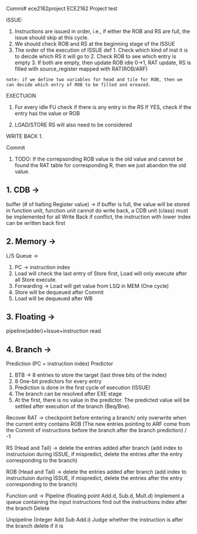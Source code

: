 Commi# ece2162project
ECE2162 Project
test

ISSUE:
  1. Instructions are issued in order, i.e., if either the ROB and RS are full, the issue should skip at this cycle. 
  2. We should check ROB and RS at the beginning stage of the ISSUE
  3. The order of the execution of ISSUE def
    1. Check which kind of inst it is to deicde which RS it will go to
    2. Check ROB to see which entry is empty
    3. If both are empty, then update ROB idle 0->1, RAT update, RS is filled with source_register mapped with RAT(ROB/ARF)   
    
    note: if we define two variables for head and tile for ROB, then we can decide which entry of ROB to be filled and ereased. 


EXECTUION
  
  
  1. For every idle FU check if there is any entry in the RS 
    If YES, check if the entry has the value or ROB

2. LOAD/STORE RS will also need to be considered 

WRITE BACK
  1. 
    
Commit
  1. TODO: If the correpsonding ROB value is the old value and cannot be found the RAT table for corresponding R, then we just abandon the old value. 


## 1. CDB -> 
buffer (# of halting Register value) -> if buffer is full, the value will be stored in function unit, function unit cannot do write back, a CDB unit (class) must be implemented for all Write Back
if conflict, the instruction with lower index can be written back first 

## 2. Memory -> 
L/S Queue -> 
1. PC -> instruction index
2. Load will check the last entry of Store first, Load will only execute after all Store execute. 
3. Forwarding -> Load will get value from LSQ in MEM (One cycle)
4. Store will be dequeued after Commit
5. Load will be dequeued after WB

## 3. Floating ->
pipeline(adder)+Issue+instruction read



## 4. Branch -> 
Prediction (PC = instruction index)
Predictor
1. BTB -> 8 entries to store the target (last three bits of the index)
2. 8 One-bit predictors for every entry
3. Prediction is done in the first cycle of execution (ISSUE)
4. The branch can be resolved after EXE stage
5. At the first, there is no value in the predictor. The predicted value will be settled after execution of the branch (Beq/Bne). 

Recover
RAT -> checkpoint before entering a branch/ only overwrite when the current entry contains ROB (The new entries pointing to ARF come from the Commit of instructions before the branch after the branch prediction) / -1 

RS (Head and Tail) -> delete the entries added after branch 
                      (add index to instructuion during ISSUE, if mispredict, delete the entries after the entry corresponding to the                           branch)
                      
ROB (Head and Tail) -> delete the entries added after branch 
                      (add index to instructuion during ISSUE, if mispredict, delete the entries after the entry corresponding to the                           branch)

Function unit -> 
Pipeline (floating point Add.d, Sub.d, Mult.d)
Implement a queue containing the input instructions
find out the instructions index after the branch 
Delete

Unpipeline (Integer Add Sub Add.i)
Judge whether the instruction is after the branch 
delete if it is



























